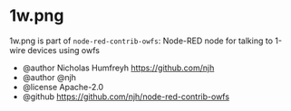 # 1w.png

1w.png is part of
`node-red-contrib-owfs`: Node-RED node for talking to 1-wire devices using owfs

* @author   Nicholas Humfreyh <https://github.com/njh>
* @author   @njh
* @license  Apache-2.0
* @github   https://github.com/njh/node-red-contrib-owfs

